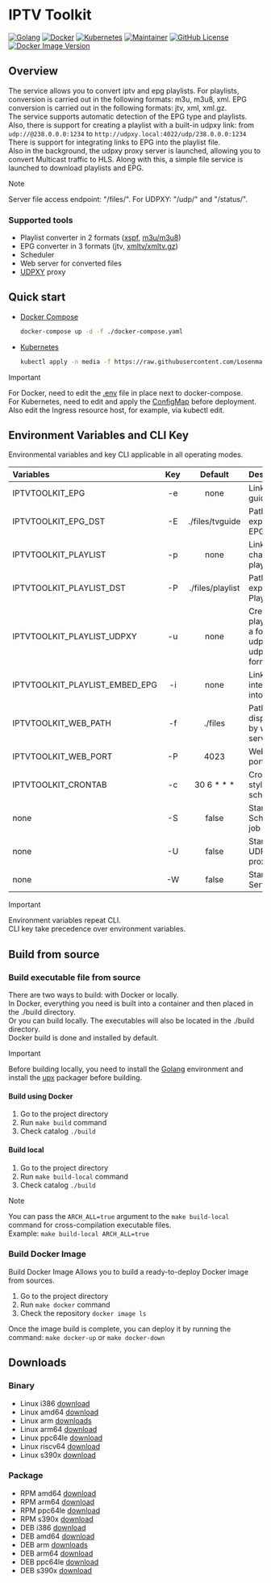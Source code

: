 # IPTV Toolkit
[![Golang](https://img.shields.io/badge/Go-00ADD8?style=for-the-badge&logo=go&logoColor=white)](https://go.dev)
[![Docker](https://img.shields.io/badge/docker-%230db7ed.svg?style=for-the-badge&logo=docker&logoColor=white)](https://www.docker.com)
[![Kubernetes](https://img.shields.io/badge/kubernetes-%23326ce5.svg?style=for-the-badge&logo=kubernetes&logoColor=white)](https://kubernetes.io)
[![Maintainer](https://img.shields.io/badge/MAINTAINER-%40Losenmann-red?style=for-the-badge)](https://github.com/Losenmann)
[![GitHub License](https://img.shields.io/github/license/losenmann/iptv-toolkit?style=for-the-badge)](https://github.com/Losenmann/iptv-toolkit/blob/master/LICENSE)
[![Docker Image Version](https://img.shields.io/docker/v/losenmann/iptv-toolkit?style=for-the-badge&label=Docker&color=%231D63ED)](https://hub.docker.com/r/losenmann/iptv-toolkit/tags)


## Overview
The service allows you to convert iptv and epg playlists. For playlists, conversion is carried out in the following formats: m3u, m3u8, xml. EPG conversion is carried out in the following formats: jtv, xml, xml.gz.<br>
The service supports automatic detection of the EPG type and playlists.<br>
Also, there is support for creating a playlist with a built-in udpxy link: from `udp://@238.0.0.0:1234` to `http://udpxy.local:4022/udp/238.0.0.0:1234` There is support for integrating links to EPG into the playlist file.<br>
Also in the background, the udpxy proxy server is launched, allowing you to convert Multicast traffic to HLS. Along with this, a simple file service is launched to download playlists and EPG.

> [!NOTE]
> Server file access endpoint: "/files/". For UDPXY: "/udp/" and "/status/".

### Supported tools
+ Playlist converter in 2 formats ([xspf](https://xspf.org), [m3u/m3u8](https://wikipedia.org/wiki/M3U))
+ EPG converter in 3 formats (jtv, [xmltv/xmltv.gz](https://xmltv.org))
+ Scheduler
+ Web server for converted files
+ [UDPXY](https://github.com/pcherenkov/udpxy) proxy

## Quick start
+ [Docker Compose](./deploy/docker-compose.yaml)
  ```bash
  docker-compose up -d -f ./docker-compose.yaml
  ```

+ [Kubernetes](./deploy/kubernetes.yaml)
  ```bash
  kubectl apply -n media -f https://raw.githubusercontent.com/Losenmann/iptv-toolkit/refs/heads/master/deploy/kubernetes.yaml
  ```
> [!IMPORTANT]
> For Docker, need to edit the [.env](./deploy/.env) file in place next to docker-compose.<br>
> For Kubernetes, need to edit and apply the [ConfigMap](./deploy/kubernetes-configmap.yaml) before deployment. Also edit the Ingress resource host, for example, via kubectl edit.

## Environment Variables and CLI Key
Environmental variables and key CLI applicable in all operating modes.

| Variables | Key  | Default | Description |
| :-------- | :--: | :-----: | :---------- |
| IPTVTOOLKIT_EPG | -e | none | Link to tv guide |
| IPTVTOOLKIT_EPG_DST | -E | ./files/tvguide | Path of export of EPGs |
| IPTVTOOLKIT_PLAYLIST | -p | none | Link to channels playlist |
| IPTVTOOLKIT_PLAYLIST_DST | -P | ./files/playlist | Path of export of Playlists |
| IPTVTOOLKIT_PLAYLIST_UDPXY | -u | none | Create a playlist with a formatted<br> udp link in udpxy format |
| IPTVTOOLKIT_PLAYLIST_EMBED_EPG | -i | none | Link to epg integrated into playlist |
| IPTVTOOLKIT_WEB_PATH | -f | ./files | Path to display files by web server |
| IPTVTOOLKIT_WEB_PORT | -P | 4023 | Web server port |
| IPTVTOOLKIT_CRONTAB | -c | 30 6 * * * | Сrontab style task schedule |
| none | -S | false | Start Schedule job |
| none | -U | false | Start UDPXY proxy |
| none | -W | false | Start Web Server |

> [!IMPORTANT]
> Environment variables repeat CLI.<br>
> CLI key take precedence over environment variables.

## Build from source
### Build executable file from source
There are two ways to build: with Docker or locally.<br>
In Docker, everything you need is built into a container and then placed in the ./build directory.<br>
Or you can build locally. The executables will also be located in the ./build directory.<br>
Docker build is done and installed by default.

> [!IMPORTANT]
> Before building locally, you need to install the [Golang](https://go.dev/dl) environment and install the [upx](https://github.com/upx/upx/releases) packager before building.

#### Build using Docker
1. Go to the project directory
2. Run `make build` command
3. Check catalog `./build`

#### Build local
1. Go to the project directory
2. Run `make build-local` command
3. Check catalog `./build`
> [!NOTE]
> You can pass the `ARCH_ALL=true` argument to the `make build-local` command for cross-compilation executable files.<br>
> Example: `make build-local ARCH_ALL=true`

### Build Docker Image
Build Docker Image Allows you to build a ready-to-deploy Docker image from sources.
1. Go to the project directory
2. Run `make docker` command
2. Check the repository `docker image ls`

Once the image build is complete, you can deploy it by running the command: `make docker-up` or `make docker-down`

## Downloads
### Binary
+ Linux i386 [download](https://github.com/losenmann/iptv-toolkit/releases/latest/download/iptv-toolkit-linux-386)
+ Linux amd64 [download](https://github.com/losenmann/iptv-toolkit/releases/latest/download/iptv-toolkit-linux-amd64)
+ Linux arm [downloads](https://github.com/losenmann/iptv-toolkit/releases/latest/download/iptv-toolkit-linux-arm)
+ Linux arm64 [download](https://github.com/losenmann/iptv-toolkit/releases/latest/download/iptv-toolkit-linux-arm64)
+ Linux ppc64le [download](https://github.com/losenmann/iptv-toolkit/releases/latest/download/iptv-toolkit-linux-ppc64le)
+ Linux riscv64 [download](https://github.com/losenmann/iptv-toolkit/releases/latest/download/iptv-toolkit-linux-riscv64)
+ Linux s390x [download](https://github.com/losenmann/iptv-toolkit/releases/latest/download/iptv-toolkit-linux-s390x)

### Package
+ RPM amd64 [download](https://github.com/losenmann/iptv-toolkit/releases/latest/download/iptv-toolkit-linux-amd64)
+ RPM arm64 [download](https://github.com/losenmann/iptv-toolkit/releases/latest/download/iptv-toolkit-linux-arm64)
+ RPM ppc64le [download](https://github.com/losenmann/iptv-toolkit/releases/latest/download/iptv-toolkit-linux-ppc64le)
+ RPM s390x [download](https://github.com/losenmann/iptv-toolkit/releases/latest/download/iptv-toolkit-linux-s390x)
+ DEB i386 [download](https://github.com/losenmann/iptv-toolkit/releases/latest/download/iptv-toolkit-linux-386)
+ DEB amd64 [download](https://github.com/losenmann/iptv-toolkit/releases/latest/download/iptv-toolkit-linux-amd64)
+ DEB arm [downloads](https://github.com/losenmann/iptv-toolkit/releases/latest/download/iptv-toolkit-linux-arm)
+ DEB arm64 [download](https://github.com/losenmann/iptv-toolkit/releases/latest/download/iptv-toolkit-linux-arm64)
+ DEB ppc64le [download](https://github.com/losenmann/iptv-toolkit/releases/latest/download/iptv-toolkit-linux-ppc64le)
+ DEB s390x [download](https://github.com/losenmann/iptv-toolkit/releases/latest/download/iptv-toolkit-linux-s390x)
